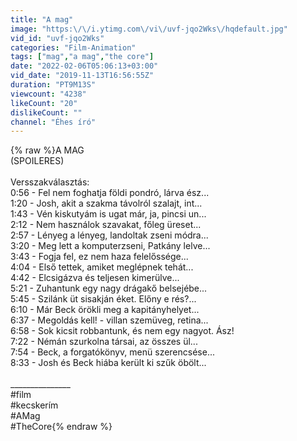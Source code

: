 ```yaml
---
title: "A mag"
image: "https:\/\/i.ytimg.com\/vi\/uvf-jqo2Wks\/hqdefault.jpg"
vid_id: "uvf-jqo2Wks"
categories: "Film-Animation"
tags: ["mag","a mag","the core"]
date: "2022-02-06T05:06:13+03:00"
vid_date: "2019-11-13T16:56:55Z"
duration: "PT9M13S"
viewcount: "4238"
likeCount: "20"
dislikeCount: ""
channel: "Éhes író"
---
```

{% raw %}A MAG<br />(SPOILERES)<br /><br />Versszakválasztás:<br />0:56 - Fel nem foghatja földi pondró, lárva ész...<br />1:20 - Josh, akit a szakma távolról szalajt, int...<br />1:43 - Vén kiskutyám is ugat már, ja, pincsi un...<br />2:12 - Nem használok szavakat, főleg üreset...<br />2:57 - Lényeg a lényeg, landoltak zseni módra...<br />3:20 - Meg lett a komputerzseni, Patkány lelve...<br />3:43 - Fogja fel, ez nem haza felelőssége...<br />4:04 - Első tettek, amiket meglépnek tehát...<br />4:42 - Elcsigázva és teljesen kimerülve...<br />5:21 - Zuhantunk egy nagy drágakő belsejébe...<br />5:45 - Szilánk üt sisakján éket. Előny e rés?...<br />6:10 - Már Beck örökli meg a kapitányhelyet...<br />6:37 - Megoldás kell! - villan szemüveg, retina...<br />6:58 - Sok kicsit robbantunk, és nem egy nagyot. Ász!<br />7:22 - Némán szurkolna társai, az összes ül...<br />7:54 - Beck, a forgatókönyv, menü szerencsése...<br />8:33 - Josh és Beck hiába került ki szűk öbölt...<br /><br />_______________<br />#film<br />#kecskerím<br />#AMag<br />#TheCore{% endraw %}
